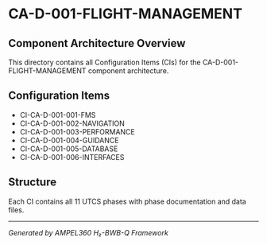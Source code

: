 # CA-D-001-FLIGHT-MANAGEMENT

## Component Architecture Overview
This directory contains all Configuration Items (CIs) for the CA-D-001-FLIGHT-MANAGEMENT component architecture.

## Configuration Items
- CI-CA-D-001-001-FMS
- CI-CA-D-001-002-NAVIGATION
- CI-CA-D-001-003-PERFORMANCE
- CI-CA-D-001-004-GUIDANCE
- CI-CA-D-001-005-DATABASE
- CI-CA-D-001-006-INTERFACES

## Structure
Each CI contains all 11 UTCS phases with phase documentation and data files.

---
*Generated by AMPEL360 H₂-BWB-Q Framework*
